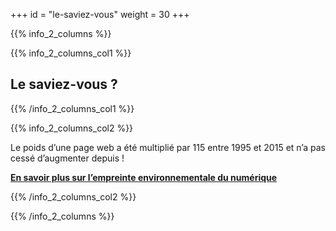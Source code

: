 +++
id = "le-saviez-vous"
weight = 30
+++

{{% info_2_columns %}}

{{% info_2_columns_col1 %}}

## Le saviez-vous ?

{{% /info_2_columns_col1 %}}

{{% info_2_columns_col2 %}}

Le poids d’une page web a été multiplié par 115 entre 1995 et 2015 et n’a pas cessé d’augmenter depuis !

[**En savoir plus sur l’empreinte environnementale du numérique**](https://www.greenit.fr/empreinte-environnementale-du-numerique-mondial/)

{{% /info_2_columns_col2 %}}

{{% /info_2_columns %}}
